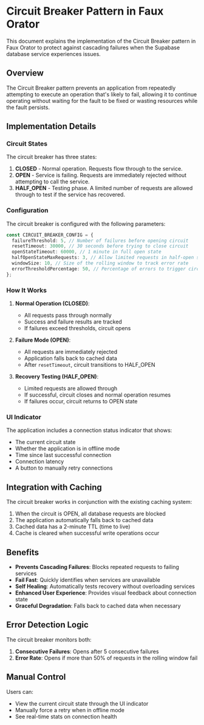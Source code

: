 # Circuit Breaker Pattern in Faux Orator

This document explains the implementation of the Circuit Breaker pattern in Faux Orator to protect against cascading failures when the Supabase database service experiences issues.

## Overview

The Circuit Breaker pattern prevents an application from repeatedly attempting to execute an operation that's likely to fail, allowing it to continue operating without waiting for the fault to be fixed or wasting resources while the fault persists.

## Implementation Details

### Circuit States

The circuit breaker has three states:

1. **CLOSED** - Normal operation. Requests flow through to the service.
2. **OPEN** - Service is failing. Requests are immediately rejected without attempting to call the service.
3. **HALF_OPEN** - Testing phase. A limited number of requests are allowed through to test if the service has recovered.

### Configuration

The circuit breaker is configured with the following parameters:

```typescript
const CIRCUIT_BREAKER_CONFIG = {
  failureThreshold: 5, // Number of failures before opening circuit
  resetTimeout: 30000, // 30 seconds before trying to close circuit
  openStateTimeout: 60000, // 1 minute in full open state
  halfOpenStateMaxRequests: 3, // Allow limited requests in half-open state
  windowSize: 10, // Size of the rolling window to track error rate
  errorThresholdPercentage: 50, // Percentage of errors to trigger circuit breaker
};
```

### How It Works

1. **Normal Operation (CLOSED)**:

   - All requests pass through normally
   - Success and failure results are tracked
   - If failures exceed thresholds, circuit opens

2. **Failure Mode (OPEN)**:

   - All requests are immediately rejected
   - Application falls back to cached data
   - After `resetTimeout`, circuit transitions to HALF_OPEN

3. **Recovery Testing (HALF_OPEN)**:
   - Limited requests are allowed through
   - If successful, circuit closes and normal operation resumes
   - If failures occur, circuit returns to OPEN state

### UI Indicator

The application includes a connection status indicator that shows:

- The current circuit state
- Whether the application is in offline mode
- Time since last successful connection
- Connection latency
- A button to manually retry connections

## Integration with Caching

The circuit breaker works in conjunction with the existing caching system:

1. When the circuit is OPEN, all database requests are blocked
2. The application automatically falls back to cached data
3. Cached data has a 2-minute TTL (time to live)
4. Cache is cleared when successful write operations occur

## Benefits

- **Prevents Cascading Failures**: Blocks repeated requests to failing services
- **Fail Fast**: Quickly identifies when services are unavailable
- **Self Healing**: Automatically tests recovery without overloading services
- **Enhanced User Experience**: Provides visual feedback about connection state
- **Graceful Degradation**: Falls back to cached data when necessary

## Error Detection Logic

The circuit breaker monitors both:

1. **Consecutive Failures**: Opens after 5 consecutive failures
2. **Error Rate**: Opens if more than 50% of requests in the rolling window fail

## Manual Control

Users can:

- View the current circuit state through the UI indicator
- Manually force a retry when in offline mode
- See real-time stats on connection health
